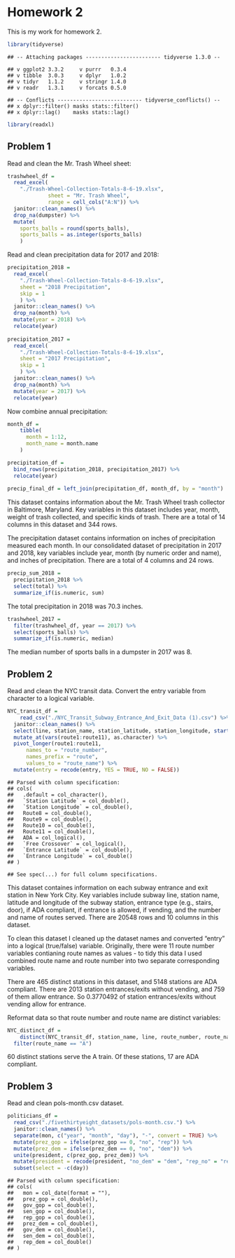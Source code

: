 Homework 2
================

This is my work for homework 2.

``` r
library(tidyverse)
```

    ## -- Attaching packages ------------------------ tidyverse 1.3.0 --

    ## v ggplot2 3.3.2     v purrr   0.3.4
    ## v tibble  3.0.3     v dplyr   1.0.2
    ## v tidyr   1.1.2     v stringr 1.4.0
    ## v readr   1.3.1     v forcats 0.5.0

    ## -- Conflicts --------------------------- tidyverse_conflicts() --
    ## x dplyr::filter() masks stats::filter()
    ## x dplyr::lag()    masks stats::lag()

``` r
library(readxl)
```

## Problem 1

Read and clean the Mr. Trash Wheel sheet:

``` r
trashwheel_df = 
  read_excel(
    "./Trash-Wheel-Collection-Totals-8-6-19.xlsx",
             sheet = "Mr. Trash Wheel", 
             range = cell_cols("A:N")) %>% 
  janitor::clean_names() %>% 
  drop_na(dumpster) %>% 
  mutate(
    sports_balls = round(sports_balls), 
    sports_balls = as.integer(sports_balls)
    ) 
```

Read and clean precipitation data for 2017 and 2018:

``` r
precipitation_2018 = 
  read_excel(
    "./Trash-Wheel-Collection-Totals-8-6-19.xlsx",
    sheet = "2018 Precipitation", 
    skip = 1
    ) %>% 
  janitor::clean_names() %>% 
  drop_na(month) %>% 
  mutate(year = 2018) %>% 
  relocate(year)
             
precipitation_2017 = 
  read_excel(
    "./Trash-Wheel-Collection-Totals-8-6-19.xlsx",
    sheet = "2017 Precipitation", 
    skip = 1
    ) %>% 
  janitor::clean_names() %>% 
  drop_na(month) %>% 
  mutate(year = 2017) %>% 
  relocate(year)
```

Now combine annual precipitation:

``` r
month_df = 
    tibble(
      month = 1:12,
      month_name = month.name
    )

precipitation_df = 
  bind_rows(precipitation_2018, precipitation_2017) %>% 
  relocate(year)  
  
precip_final_df = left_join(precipitation_df, month_df, by = "month")
```

This dataset contains information about the Mr. Trash Wheel trash
collector in Baltimore, Maryland. Key variables in this dataset includes
year, month, weight of trash collected, and specific kinds of trash.
There are a total of 14 columns in this dataset and 344 rows.

The precipitation dataset contains information on inches of
precipitation measured each month. In our consolidated dataset of
precipitation in 2017 and 2018, key variables include year, month (by
numeric order and name), and inches of precipitation. There are a total
of 4 columns and 24 rows.

``` r
precip_sum_2018 = 
  precipitation_2018 %>% 
  select(total) %>% 
  summarize_if(is.numeric, sum)
```

The total precipitation in 2018 was 70.3 inches.

``` r
trashwheel_2017 = 
  filter(trashwheel_df, year == 2017) %>% 
  select(sports_balls) %>% 
  summarize_if(is.numeric, median)
```

The median number of sports balls in a dumpster in 2017 was 8.

## Problem 2

Read and clean the NYC transit data. Convert the entry variable from
character to a logical variable.

``` r
NYC_transit_df = 
    read_csv("./NYC_Transit_Subway_Entrance_And_Exit_Data (1).csv") %>% 
  janitor::clean_names() %>% 
  select(line, station_name, station_latitude, station_longitude, starts_with("route"), entry, vending, entrance_type, ada) %>% 
  mutate_at(vars(route1:route11), as.character) %>% 
  pivot_longer(route1:route11, 
      names_to = "route_number",
      names_prefix = "route",
      values_to = "route_name") %>%
  mutate(entry = recode(entry, YES = TRUE, NO = FALSE))
```

    ## Parsed with column specification:
    ## cols(
    ##   .default = col_character(),
    ##   `Station Latitude` = col_double(),
    ##   `Station Longitude` = col_double(),
    ##   Route8 = col_double(),
    ##   Route9 = col_double(),
    ##   Route10 = col_double(),
    ##   Route11 = col_double(),
    ##   ADA = col_logical(),
    ##   `Free Crossover` = col_logical(),
    ##   `Entrance Latitude` = col_double(),
    ##   `Entrance Longitude` = col_double()
    ## )

    ## See spec(...) for full column specifications.

This dataset containes information on each subway entrance and exit
station in New York City. Key variables include subway line, station
name, latitude and longitude of the subway station, entrance type (e.g.,
stairs, door), if ADA compliant, if entrance is allowed, if vending, and
the number and name of routes served. There are 20548 rows and 10
columns in this dataset.

To clean this dataset I cleaned up the dataset names and converted
“entry” into a logical (true/false) variable. Originally, there were
11 route number variables contianing route names as values - to tidy
this data I used combined route name and route number into two separate
corresponding variables.

There are 465 distinct stations in this dataset, and 5148 stations are
ADA compliant. There are 2013 station entrances/exits without vending,
and 759 of them allow entrance. So 0.3770492 of station entrances/exits
without vending allow for entrance.

Reformat data so that route number and route name are distinct
variables:

``` r
NYC_distinct_df =
    distinct(NYC_transit_df, station_name, line, route_number, route_name, ada) %>% 
  filter(route_name == "A")
```

60 distinct stations serve the A train. Of these stations, 17 are ADA
compliant.

## Problem 3

Read and clean pols-month.csv dataset.

``` r
politicians_df = 
  read_csv("./fivethirtyeight_datasets/pols-month.csv.") %>% 
  janitor::clean_names() %>% 
  separate(mon, c("year", "month", "day"), "-", convert = TRUE) %>% 
  mutate(prez_gop = ifelse(prez_gop == 0, "no", "rep")) %>%
  mutate(prez_dem = ifelse(prez_dem == 0, "no", "dem")) %>%
  unite(president, c(prez_gop, prez_dem)) %>% 
  mutate(president = recode(president, "no_dem" = "dem", "rep_no" = "rep")) %>% 
  subset(select = -c(day))
```

    ## Parsed with column specification:
    ## cols(
    ##   mon = col_date(format = ""),
    ##   prez_gop = col_double(),
    ##   gov_gop = col_double(),
    ##   sen_gop = col_double(),
    ##   rep_gop = col_double(),
    ##   prez_dem = col_double(),
    ##   gov_dem = col_double(),
    ##   sen_dem = col_double(),
    ##   rep_dem = col_double()
    ## )
